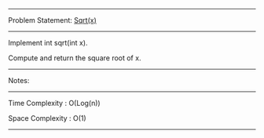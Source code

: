 ******************************************************************************
Problem Statement: [Sqrt(x)](https://leetcode.com/problems/sqrtx/)
******************************************************************************

Implement int sqrt(int x).

Compute and return the square root of x.

******************************************************************************
Notes: 
******************************************************************************

Time Complexity : O(Log(n))

Space Complexity : O(1)

******************************************************************************
